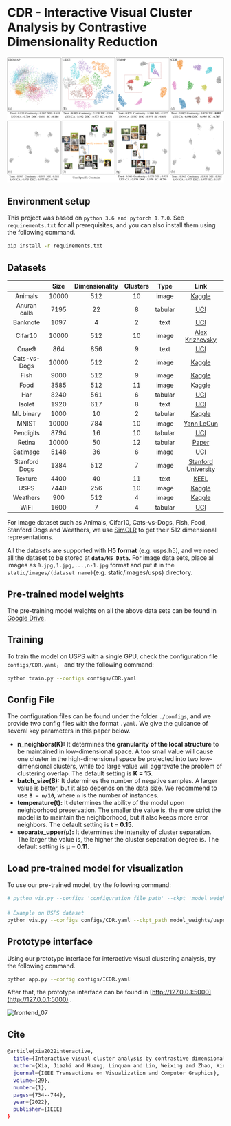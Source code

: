 
# CDR - Interactive Visual Cluster Analysis by Contrastive Dimensionality Reduction

![teaser](teaser.png)

## Environment setup

This project was based on `python 3.6 and pytorch 1.7.0`. See `requirements.txt` for all prerequisites, and you can also install them using the following command.

```bash
pip install -r requirements.txt
```

## Datasets

|               | Size  | Dimensionality | Clusters |  Type   |                             Link                             |
| :-----------: | :---: | :------------: | :------: | :-----: | :----------------------------------------------------------: |
|    Animals    | 10000 |      512       |    10    |  image  | [Kaggle](https://www.kaggle.com/datasets/alessiocorrado99/animals10) |
| Anuran calls  | 7195  |       22       |    8     | tabular | [UCI](https://archive.ics.uci.edu/ml/datasets/Anuran+Calls+%28MFCCs%29) |
|   Banknote    | 1097  |       4        |    2     |  text   | [UCI](https://archive.ics.uci.edu/ml/datasets/banknote+authentication) |
|    Cifar10    | 10000 |      512       |    10    |  image  | [Alex Krizhevsky](https://www.cs.toronto.edu/~kriz/cifar.html) |
|     Cnae9     |  864  |      856       |    9     |  text   |    [UCI](https://archive.ics.uci.edu/ml/datasets/cnae-9)     |
| Cats-vs-Dogs  | 10000 |      512       |    2     |  image  | [Kaggle](https://www.kaggle.com/datasets/shaunthesheep/microsoft-catsvsdogs-dataset) |
|     Fish      | 9000  |      512       |    9     |  image  | [Kaggle](https://www.kaggle.com/datasets/crowww/a-large-scale-fish-dataset) |
|     Food      | 3585  |      512       |    11    |  image  | [Kaggle](https://www.kaggle.com/datasets/anshulmehtakaggl/themassiveindianfooddataset) |
|      Har      | 8240  |      561       |    6     | tabular | [UCI](https://archive.ics.uci.edu/ml/datasets/human+activity+recognition+using+smartphones) |
|    Isolet     | 1920  |      617       |    8     |  text   |    [UCI](https://archive.ics.uci.edu/ml/datasets/isolet)     |
|   ML binary   | 1000  |       10       |    2     | tabular | [Kaggle](https://www.kaggle.com/datasets/rhythmcam/ml-binary-classification-study-data) |
|     MNIST     | 10000 |      784       |    10    |  image  |       [Yann LeCun](http://yann.lecun.com/exdb/mnist/)        |
|   Pendigits   | 8794  |       16       |    10    | tabular | [UCI](https://archive.ics.uci.edu/ml/datasets/pen-based+recognition+of+handwritten+digits) |
|    Retina     | 10000 |       50       |    12    | tabular | [Paper](https://www.cell.com/fulltext/S0092-8674(15)00549-8) |
|   Satimage    | 5148  |       36       |    6     |  image  | [UCI](https://archive.ics.uci.edu/ml/datasets/Statlog+(Landsat+Satellite)) |
| Stanford Dogs | 1384  |      512       |    7     |  image  | [Stanford University](http://vision.stanford.edu/aditya86/ImageNetDogs/) |
|    Texture    | 4400  |       40       |    11    |  text   |     [KEEL](https://sci2s.ugr.es/keel/dataset.php?cod=72)     |
|     USPS      | 7440  |      256       |    10    |  image  |  [Kaggle](https://www.kaggle.com/bistaumanga/usps-dataset)   |
|   Weathers    |  900  |      512       |    4     |  image  | [Kaggle](https://www.kaggle.com/datasets/vijaygiitk/multiclass-weather-dataset) |
|     WiFi      | 1600  |       7        |    4     | tabular | [UCI](https://archive.ics.uci.edu/ml/datasets/Wireless+Indoor+Localization) |

For image dataset such as Animals, Cifar10, Cats-vs-Dogs, Fish, Food, Stanford Dogs and Weathers, we use [SimCLR](https://github.com/sthalles/SimCLR) to get their 512 dimensional representations. 

All the datasets are supported with **H5 format** (e.g. usps.h5), and we need all the dataset to be stored at **`data/H5 Data`.** For image data sets, place all images as `0.jpg,1.jpg,...,n-1.jpg` format and put it in the `static/images/(dataset name)`(e.g. static/images/usps) directory.

## Pre-trained model weights

The pre-training model weights on all the above data sets can be found in [Google Drive](https://drive.google.com/drive/folders/19WYgUcOI6cOYSUPK_w1eICSr0ceRK9Zb?usp=sharing).

## Training

To train the model on USPS with a single GPU, check the configuration file `configs/CDR.yaml`， and try the following command:

```bash
python train.py --configs configs/CDR.yaml
```

## Config File

The configuration files can be found under the folder `./configs`, and we provide two config files with the format `.yaml`. We give the guidance of several key parameters in this paper below.

- **n_neighbors(K):** It determines **the granularity of the local structure** to be maintained in low-dimensional space. A too small value will cause one cluster in the high-dimensional space be projected into two low-dimensional clusters, while too large value will aggravate the problem of clustering overlap. The default setting is **K = 15**.
- **batch_size(B):** It determines the number of negative samples. A larger value is better, but it also depends on the data size. We recommend to use **`B = n/10`**, where `n` is the number of instances.
- **temperature(t):** It determines the ability of the model upon neighborhood preservation. The smaller the value is, the more strict the model is to maintain the neighborhood, but it also keeps more error neighbors. The default setting  is **t = 0.15**.
- **separate_upper(μ):** It determines the intensity of cluster separation. The larger the value is, the higher the cluster separation degree is.  The default setting  is **μ = 0.11**.

## Load pre-trained model for visualization

To use our pre-trained model, try the following command:

```bash
# python vis.py --configs 'configuration file path' --ckpt 'model weights path'

# Example on USPS dataset
python vis.py --configs configs/CDR.yaml --ckpt_path model_weights/usps.pth.tar
```

## Prototype interface

Using our prototype interface for interactive visual clustering analysis, try the following command.

```bash
python app.py --config configs/ICDR.yaml
```

After that, the prototype interface can be found in [http://127.0.0.1:5000](http://127.0.0.1:5000) .



![frontend_07](prototype.png)

## Cite
```bash
@article{xia2022interactive,
  title={Interactive visual cluster analysis by contrastive dimensionality reduction},
  author={Xia, Jiazhi and Huang, Linquan and Lin, Weixing and Zhao, Xin and Wu, Jing and Chen, Yang and Zhao, Ying and Chen, Wei},
  journal={IEEE Transactions on Visualization and Computer Graphics},
  volume={29},
  number={1},
  pages={734--744},
  year={2022},
  publisher={IEEE}
}
```
